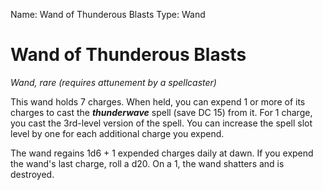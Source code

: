 Name: Wand of Thunderous Blasts
Type: Wand

# Wand of Thunderous Blasts
_Wand, rare (requires attunement by a spellcaster)_

This wand holds 7 charges. When held, you can expend 1 or more of its charges to cast the **_thunderwave_** spell (save DC 15) from it. For 1 charge, you cast the 3rd-level version of the spell. You can increase the spell slot level by one for each additional charge you expend.

The wand regains 1d6 + 1 expended charges daily at dawn. If you expend the wand's last charge, roll a d20. On a 1, the wand shatters and is destroyed.